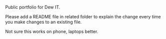 Public portfolio for Dew IT. 

Please add a README file in related folder to explain the change every time you make changes to an existing file.

Not sure this works on phone, laptops better.
